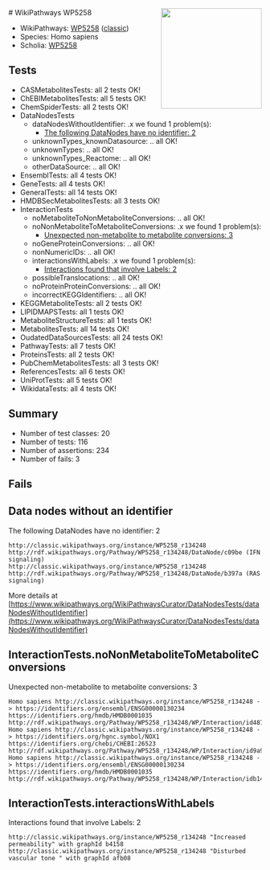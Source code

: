 <img style="float: right; width: 200px" src="https://upload.wikimedia.org/wikipedia/commons/thumb/8/83/Wplogo_with_text_500.png/640px-Wplogo_with_text_500.png" />
# WikiPathways WP5258

* WikiPathways: [WP5258](https://wikipathways.org/pathways/WP5258) ([classic](https://classic.wikipathways.org/instance/WP5258))
* Species: Homo sapiens
* Scholia: [WP5258](https://scholia.toolforge.org/wikipathways/WP5258)
## Tests
* CASMetabolitesTests: all 2 tests OK!
* ChEBIMetabolitesTests: all 5 tests OK!
* ChemSpiderTests: all 2 tests OK!
* DataNodesTests
    * dataNodesWithoutIdentifier: .x we found 1 problem(s):
        * [The following DataNodes have no identifier: 2](#d2d32fa1)
    * unknownTypes_knownDatasource: .. all OK!
    * unknownTypes: .. all OK!
    * unknownTypes_Reactome: .. all OK!
    * otherDataSource: .. all OK!
* EnsemblTests: all 4 tests OK!
* GeneTests: all 4 tests OK!
* GeneralTests: all 14 tests OK!
* HMDBSecMetabolitesTests: all 3 tests OK!
* InteractionTests
    * noMetaboliteToNonMetaboliteConversions: .. all OK!
    * noNonMetaboliteToMetaboliteConversions: .x we found 1 problem(s):
        * [Unexpected non-metabolite to metabolite conversions: 3](#4b4cfac1)
    * noGeneProteinConversions: .. all OK!
    * nonNumericIDs: .. all OK!
    * interactionsWithLabels: .x we found 1 problem(s):
        * [Interactions found that involve Labels: 2](#630d2679)
    * possibleTranslocations: .. all OK!
    * noProteinProteinConversions: .. all OK!
    * incorrectKEGGIdentifiers: .. all OK!
* KEGGMetaboliteTests: all 2 tests OK!
* LIPIDMAPSTests: all 1 tests OK!
* MetaboliteStructureTests: all 1 tests OK!
* MetabolitesTests: all 14 tests OK!
* OudatedDataSourcesTests: all 24 tests OK!
* PathwayTests: all 7 tests OK!
* ProteinsTests: all 2 tests OK!
* PubChemMetabolitesTests: all 3 tests OK!
* ReferencesTests: all 6 tests OK!
* UniProtTests: all 5 tests OK!
* WikidataTests: all 4 tests OK!


## Summary

* Number of test classes: 20
* Number of tests: 116
* Number of assertions: 234
* Number of fails: 3

## Fails

<a name="d2d32fa1" />

## Data nodes without an identifier

The following DataNodes have no identifier: 2
```
http://classic.wikipathways.org/instance/WP5258_r134248 http://rdf.wikipathways.org/Pathway/WP5258_r134248/DataNode/c09be (IFN signaling)
http://classic.wikipathways.org/instance/WP5258_r134248 http://rdf.wikipathways.org/Pathway/WP5258_r134248/DataNode/b397a (RAS signaling)
```

More details at [https://www.wikipathways.org/WikiPathwaysCurator/DataNodesTests/dataNodesWithoutIdentifier](https://www.wikipathways.org/WikiPathwaysCurator/DataNodesTests/dataNodesWithoutIdentifier)

<a name="4b4cfac1" />

## InteractionTests.noNonMetaboliteToMetaboliteConversions

Unexpected non-metabolite to metabolite conversions: 3
```
Homo sapiens http://classic.wikipathways.org/instance/WP5258_r134248 -> https://identifiers.org/ensembl/ENSG00000130234 https://identifiers.org/hmdb/HMDB0001035 http://rdf.wikipathways.org/Pathway/WP5258_r134248/WP/Interaction/id48739a9
Homo sapiens http://classic.wikipathways.org/instance/WP5258_r134248 -> https://identifiers.org/hgnc.symbol/NOX1 https://identifiers.org/chebi/CHEBI:26523 http://rdf.wikipathways.org/Pathway/WP5258_r134248/WP/Interaction/id9a9ed424
Homo sapiens http://classic.wikipathways.org/instance/WP5258_r134248 -> https://identifiers.org/ensembl/ENSG00000130234 https://identifiers.org/hmdb/HMDB0001035 http://rdf.wikipathways.org/Pathway/WP5258_r134248/WP/Interaction/idb14e7f6e
```

<a name="630d2679" />

## InteractionTests.interactionsWithLabels

Interactions found that involve Labels: 2
```
http://classic.wikipathways.org/instance/WP5258_r134248 "Increased permeability" with graphId b4158
http://classic.wikipathways.org/instance/WP5258_r134248 "Disturbed vascular tone " with graphId afb08
```

